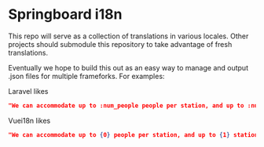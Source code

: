# Springboard i18n

This repo will serve as a collection of translations in various locales. Other projects should submodule
this repository to take advantage of fresh translations.

Eventually we hope to build this out as an easy way to manage and output .json files for multiple frameforks. For examples:

Laravel likes
```json
"We can accommodate up to :num_people people per station, and up to :num_stations stations max": "We can accommodate up to :num_people people per station, and up to :num_stations stations max",
```

Vuei18n likes
```json
"We can accommodate up to {0} people per station, and up to {1} stations max": "We can accommodate up to {0} people per station, and up to {1} stations max",
```
 
